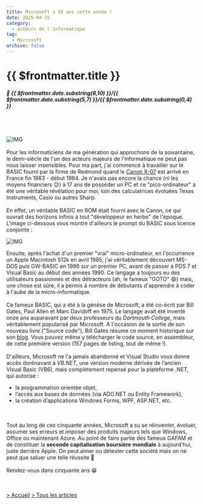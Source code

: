 ```yaml
---
title: Microsoft a 50 ans cette année !
date: 2025-04-15
category:
  - acteurs de l'informatique
tag:
  - Microsoft
archive: false
---
```

# {{ $frontmatter.title }}
##### :calendar: {{ $frontmatter.date.substring(8,10) }}/{{ $frontmatter.date.substring(5,7) }}/{{ $frontmatter.date.substring(0,4) }}<br><br>

<br>

![IMG](/assets/img/50ans_MSFT.webp "les 50 ans")
<br><br>
Pour les informaticiens de ma génération qui approchons de la soixantaine, le demi-siècle de l'un des acteurs majeurs de l'informatique ne peut pas nous laisser insensibles. Pour ma part, j'ai commencé à travailler sur le BASIC fourni par la firme de Redmond quand le [Canon X-07] est arrivé en France fin 1983 - début 1984. Je n'avais pas encore la chance (ni les moyens financiers :wink:) à 17 ans de posséder un PC et ce "pico-ordinateur" a été une véritable révélation pour moi, loin des calculatrices évoluées Texas Instruments, Casio ou autres Sharp.
<br><br>
En effet, un véritable BASIC en ROM était fourni avec le Canon, ce qui ouvrait des horizons infinis à tout "développeur en herbe" de l'époque. L'image ci-dessous vous montre d'ailleurs le prompt du BASIC sous licence conjointe :

![IMG](/assets/img/Screen_Canon_X-07.webp "Ecran du Canon X-07")

Ensuite, après l'achat d'un premier "vrai" micro-ordinateur, en l'occurrence un Apple Macintosh 512k en avril 1985, j'ai véritablement découvert MS-DOS puis GW-BASIC en 1986 sur un premier PC, avant de passer à PDS 7 et Visual Basic au début des années 1990. Ce langage a toujours eu des utilisateurs passionnés et des détracteurs (ah, le fameux "GOTO" :smile:) mais, une chose est sûre, il a permis à nombre de débutants d'apprendre à coder à l'aube de la micro-informatique.
<br><br>
Ce fameux BASIC, qui a été à la génèse de Microsoft, a été co-écrit par Bill Gates, Paul Allen et Marc Davidoff en 1975. Le langage avait été inventé onze ans auparavant par deux professeurs du *Dartmouth College*, mais véritablement popularisé par Microsoft. A l'occasion de la sortie de son nouveau livre ("Source code"), Bill Gates résume ce moment historique sur son [blog]. Vous pouvez même y télécharger le code source, en assembleur, de cette première version (157 pages de listing, tout de même !).
<br><br>
D'ailleurs, Microsoft ne l'a jamais abandonné et Visual Studio vous donne accès dorénavant à *VB.NET*, une version moderne dérivée de l’ancien Visual Basic (VB6), mais complètement repensé pour la plateforme .NET, qui autorise :

- la programmation orientée objet,
- l’accès aux bases de données (via ADO.NET ou Entity Framework),
- la création d’applications Windows Forms, WPF, ASP.NET, etc.

<br><br>
Tout au long de ces cinquante années, Microsoft a su se réinventer, évoluer, assumer ses erreurs et imposer des produits majeurs tels que Windows, Office ou maintenant Azure. Au point de faire partie des fameux GAFAM et de constituer la **seconde capitalisation boursière mondiale** à aujourd'hui, juste derrière Apple. On peut aimer ou détester cette société mais on ne peut que saluer une telle réussite :100:
<br><br>
Rendez-vous dans cinquante ans :grin:

[Canon X-07]: https://fr.wikipedia.org/wiki/Canon_X-07
[blog]: https://www.gatesnotes.com/home/home-page-topic/reader/microsoft-original-source-code


<br><br>
[> Accueil](/) [> Tous les articles](/articles)

